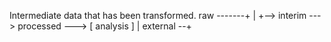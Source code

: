 Intermediate data that has been transformed.
raw -------+
           |
           +--> interim ---> processed ---> [ analysis ]
           |
external --+

